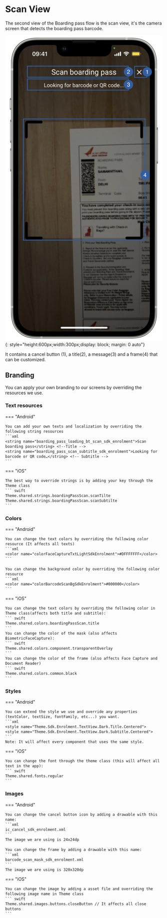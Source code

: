 # Scan View

The second view of the Boarding pass flow is the scan view, it's the camera screen that detects the boarding pass barcode.

![Boarding Pass Example](Assets/BP_Scan.png "Boarding Pass Default Scan Screen"){: style="height:600px;width:300px;display: block; margin: 0 auto"}

It contains a cancel button (1), a title(2), a message(3) and a frame(4) that can be customized.

## Branding

You can apply your own branding to our screens by overriding the resources we use.

### Text resources

=== "Android"

    You can add your own texts and localization by overriding the following string resources
    ```xml
    <string name="boarding_pass_loading_bt_scan_sdk_enrolment">Scan boarding pass</string> <!--Title -->
    <string name="boarding_pass_scan_subtitle_sdk_enrolment">Looking for barcode or QR code…</string> <!-- Subtitle -->
    ```

=== "iOS"

    The best way to override strings is by adding your key through the Theme class
    ``` swift
    Theme.shared.strings.boardingPassScan.scanTilte
    Theme.shared.strings.boardingPassScan.scanSubtilte
    ```

### Colors
=== "Android"

    You can change the text colors by overriding the following color resource (It affects all texts)
    ```xml
    <color name="colorFaceCaptureTxtLightSdkEnrolment">#DFFFFFFF</color>
    ```

    You can change the background color by overriding the following color resource
    ```xml
    <color name="colorBarcodeScanBgSdkEnrolment">#000000</color>
    ```

=== "iOS"

    You can change the text colors by overriding the following color in Theme class(affects both title and subtitle):
    ``` swift
    Theme.shared.colors.boardingPassScan.title
    ```
    You can change the color of the mask (also affects BiometricFaceCapture):
    ``` swift
    Theme.shared.colors.component.transparentOverlay
    ```
    You can change the color of the frame (also affects Face Capture and Document Reader)
    ``` swift
    Theme.shared.colors.common.black
    ```
    
### Styles
=== "Android"

    You can extend the style we use and override any properties (textColor, textSize, fontFamily, etc...) you want.
    ```xml
    <style name="Theme.Sdk.Enrolment.TextView.Dark.Title.Centered">
    <style name="Theme.Sdk.Enrolment.TextView.Dark.Subtitle.Centered">
    ```
    Note: It will affect every component that uses the same style.

=== "iOS"

    You can change the font through the theme class (this will affect all text in the app):
    ``` swift
    Theme.shared.fonts.regular
    ```

### Images

=== "Android"

    You can change the cancel button icon by adding a drawable with this name:
    ```xml
    ic_cancel_sdk_enrolment.xml
    ```
    The image we are using is 24x24dp

    You can change the frame by adding a drawable with this name:
    ```xml
    barcode_scan_mask_sdk_enrolment.xml
    ```
    The image we are using is 320x320dp

=== "iOS"

    You can change the image by adding a asset file and overriding the following image name in Theme class
    ``` swift
    Theme.shared.images.buttons.closeButton // It affects all close buttons
    ```
